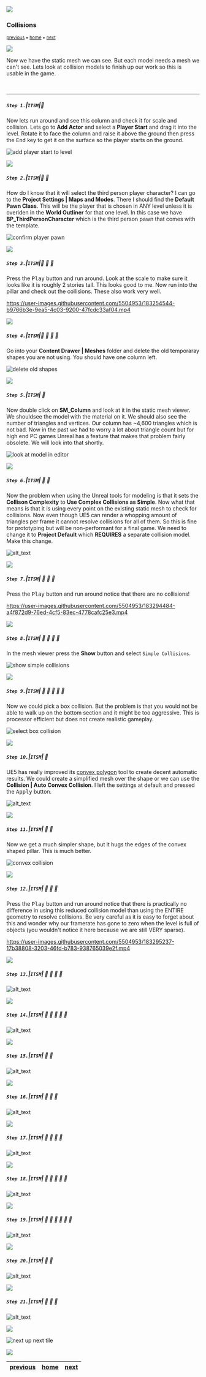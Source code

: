 ![](../images/line3.png)
### Collisions

<sub>[previous](../basic-column-iii/README.md#user-content-basic-column-iii) • [home](../README.md#user-content-ue5-intro-to-static-meshes) • [next](../basic-column/README.md#)</sub>

![](../images/line3.png)

Now we have the static mesh we can see.  But each model needs a mesh we can't see.  Lets look at collision models to finish up our work so this is usable in the game.

<br>

---


##### `Step 1.`\|`ITSM`|:small_blue_diamond:

Now lets run around and see this column and check it for scale and collision.  Lets go to **Add Actor** and select a **Player Start** and drag it into the level.  Rotate it to face the column and raise it above the ground then press the <kbd>End</kbd> key to get it on the surface so the player starts on the ground.

![add player start to level](images/addPlayerStart.png)

![](../images/line2.png)

##### `Step 2.`\|`ITSM`|:small_blue_diamond: :small_blue_diamond: 

How do I know that it will select the third person player character?  I can go to the **Project Settings | Maps and Modes**.  There I should find the **Default Pawn Class**.  This will be the player that is chosen in ANY level unless it is overiden in the **World Outliner** for that one level. In this case we have **BP_ThirdPersonCharacter** which is the third person pawn that comes with the template.

![confirm player pawn](images/selectThirdPersonActor.png)

![](../images/line2.png)

##### `Step 3.`\|`ITSM`|:small_blue_diamond: :small_blue_diamond: :small_blue_diamond:

Press the <kbd>Play</kbd> button and run around.  Look at the scale to make sure it looks like it is roughly 2 stories tall.  This looks good to me.  Now run into the pillar and check out the collisions.  These also work very well.

https://user-images.githubusercontent.com/5504953/183254544-b9766b3e-9ea5-4c03-9200-47fcdc33af04.mp4

![](../images/line2.png)

##### `Step 4.`\|`ITSM`|:small_blue_diamond: :small_blue_diamond: :small_blue_diamond: :small_blue_diamond:

Go into your **Content Drawer | Meshes** folder and delete the old temporaray shapes you are not using.  You should have one column left.

![delete old shapes](images/deleteOldShapes.png)

![](../images/line2.png)

##### `Step 5.`\|`ITSM`| :small_orange_diamond:

Now double click on **SM_Column** and look at it in the static mesh viewer.  We shouldsee the model with the material on it.  We should also see the number of triangles and vertices.  Our column has ~4,600 triangles which is not bad.  Now in the past we had to worry a lot about triangle count but for high end PC games Unreal has a feature that makes that problem fairly obsolete.  We will look into that shortly.  

![look at model in editor](images/column.png)

![](../images/line2.png)

##### `Step 6.`\|`ITSM`| :small_orange_diamond: :small_blue_diamond:

Now the problem when using the Unreal tools for modeling is that it sets the **Collison Complexity** to **Use Complex Collisions as Simple**.  Now what that means is that it is using every point on the existing static mesh to check for collisions.  Now even though UE5 can render a whopping amount of triangles per frame it cannot resolve collisions for all of them.  So this is fine for prototyping but will be non-performant for a final game.  We need to change it to **Project Default** which **REQUIRES** a separate collision model.  Make this change. 

![alt_text](images/complexAsSImple.png)

![](../images/line2.png)

##### `Step 7.`\|`ITSM`| :small_orange_diamond: :small_blue_diamond: :small_blue_diamond:

Press the <kbd>Play</kbd> button and run around notice that there are no collisions!

https://user-images.githubusercontent.com/5504953/183294484-a4f872d9-76ed-4cf5-83ec-4778cafc25e3.mp4

![](../images/line2.png)

##### `Step 8.`\|`ITSM`| :small_orange_diamond: :small_blue_diamond: :small_blue_diamond: :small_blue_diamond:

In the mesh viewer press the **Show** button and select `Simple Collisions`. 

![show simple collisions](images/showSimple.png)

![](../images/line2.png)

##### `Step 9.`\|`ITSM`| :small_orange_diamond: :small_blue_diamond: :small_blue_diamond: :small_blue_diamond: :small_blue_diamond:

Now we could pick a box collision.  But the problem is that you would not be able to walk up on the bottom section and it might be too aggressive. This is processor efficient but does not create realistic gameplay.

![select box collision](images/noBox.png)

![](../images/line2.png)

##### `Step 10.`\|`ITSM`| :large_blue_diamond:

UE5 has really improved its [convex polygon](https://en.wikipedia.org/wiki/Convex_polygon) tool to create decent automatic results.  We could create a simplified mesh over the shape or we can use the **Collision | Auto Convex Collision**.  I left the settings at default and pressed the <kbd>Apply</kbd> button.

![alt_text](images/shapeIsConvex.png)

![](../images/line2.png)

##### `Step 11.`\|`ITSM`| :large_blue_diamond: :small_blue_diamond: 

Now we get a much simpler shape, but it hugs the edges of the convex shaped pillar.  This is much better.

![convex collision](images/finalCollision.png)

![](../images/line2.png)


##### `Step 12.`\|`ITSM`| :large_blue_diamond: :small_blue_diamond: :small_blue_diamond: 

Press the <kbd>Play</kbd> button and run around notice that there is practically no difference in using this reduced collision model than using the ENTIRE geometry to resolve collisions. Be very careful as it is easy to forget about this and wonder why our framerate has gone to zero when the level is full of objects (you wouldn't notice it here because we are still VERY sparse).

https://user-images.githubusercontent.com/5504953/183295237-17b38808-3203-46fd-b783-938765039e2f.mp4

![](../images/line2.png)

##### `Step 13.`\|`ITSM`| :large_blue_diamond: :small_blue_diamond: :small_blue_diamond:  :small_blue_diamond: 

![alt_text](images/.png)

![](../images/line2.png)

##### `Step 14.`\|`ITSM`| :large_blue_diamond: :small_blue_diamond: :small_blue_diamond: :small_blue_diamond:  :small_blue_diamond: 

![alt_text](images/.png)

![](../images/line2.png)

##### `Step 15.`\|`ITSM`| :large_blue_diamond: :small_orange_diamond: 

![alt_text](images/.png)

![](../images/line2.png)

##### `Step 16.`\|`ITSM`| :large_blue_diamond: :small_orange_diamond:   :small_blue_diamond: 

![alt_text](images/.png)

![](../images/line2.png)

##### `Step 17.`\|`ITSM`| :large_blue_diamond: :small_orange_diamond: :small_blue_diamond: :small_blue_diamond:

![alt_text](images/.png)

![](../images/line2.png)

##### `Step 18.`\|`ITSM`| :large_blue_diamond: :small_orange_diamond: :small_blue_diamond: :small_blue_diamond: :small_blue_diamond:

![alt_text](images/.png)

![](../images/line2.png)

##### `Step 19.`\|`ITSM`| :large_blue_diamond: :small_orange_diamond: :small_blue_diamond: :small_blue_diamond: :small_blue_diamond: :small_blue_diamond:

![alt_text](images/.png)

![](../images/line2.png)

##### `Step 20.`\|`ITSM`| :large_blue_diamond: :large_blue_diamond:

![alt_text](images/.png)

![](../images/line2.png)

##### `Step 21.`\|`ITSM`| :large_blue_diamond: :large_blue_diamond: :small_blue_diamond:

![alt_text](images/.png)


![](../images/line.png)

<!-- <img src="https://via.placeholder.com/1000x100/45D7CA/000000/?text=Next Up - ADD NEXT TITLE"> -->
![next up next tile](images/banner.png)

![](../images/line.png)

| [previous](../basic-column-iii/README.md#user-content-basic-column-iii)| [home](../README.md#user-content-ue5-intro-to-static-meshes) | [next](../)|
|---|---|---|
